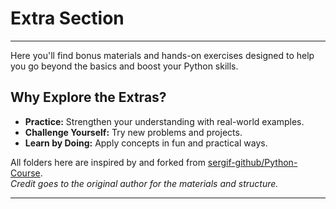 #  Extra Section
---

Here you'll find bonus materials and hands-on exercises designed to help you go beyond the basics and boost your Python skills.

## Why Explore the Extras?
- **Practice:** Strengthen your understanding with real-world examples.
- **Challenge Yourself:** Try new problems and projects.
- **Learn by Doing:** Apply concepts in fun and practical ways.

All folders here are inspired by and forked from [sergif-github/Python-Course](https://github.com/sergif-github/Python-Course).  
*Credit goes to the original author for the materials and structure.*

---

